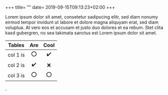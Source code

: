 +++
title= ""
date= 2019-09-15T09:13:23+02:00
+++


Lorem ipsum dolor sit amet, consetetur sadipscing elitr, sed diam nonumy eirmod
tempor invidunt ut labore et dolore magna aliquyam erat, sed diam voluptua. At
vero eos et accusam et justo duo dolores et ea rebum. Stet clita kasd gubergren,
no sea takimata sanctus est Lorem ipsum dolor sit amet.

| Tables   |      Are      |  Cool |
|----------|:-------------:|:------:|
| col 1 is | :o:| :heavy_check_mark: |
| col 2 is | :heavy_check_mark: | :x:|
| col 3 is |  :o:  |  :o:  |


.
